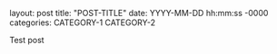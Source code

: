 layout: post
title: "POST-TITLE"
date: YYYY-MM-DD hh:mm:ss -0000
categories: CATEGORY-1 CATEGORY-2

Test post
